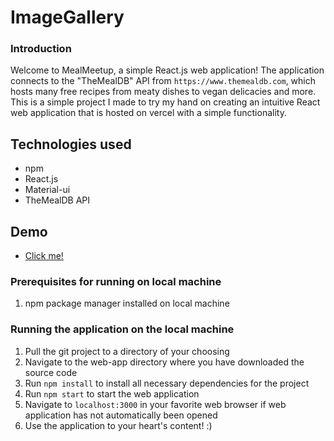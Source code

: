 # **ImageGallery**

### Introduction

Welcome to MealMeetup, a simple React.js web application! The application connects 
to the "TheMealDB" API from `https://www.themealdb.com`, which hosts many free recipes 
from meaty dishes to vegan delicacies and more. This is a simple project I made to try my hand on 
creating an intuitive React web application that is hosted on vercel with a simple functionality.

## Technologies used

- npm
- React.js
- Material-ui
- TheMealDB API

## Demo

- [Click me!](https://meal-meetup-said-alisic.vercel.app/)

### Prerequisites for running on local machine

1. npm package manager installed on local machine

### Running the application on the local machine

1. Pull the git project to a directory of your choosing
2. Navigate to the web-app directory where you have downloaded the source code
3. Run `npm install` to install all necessary dependencies for the project
4. Run `npm start` to start the web application 
5. Navigate to `localhost:3000` in your favorite web browser if web application has not automatically been opened
6. Use the application to your heart's content! :)




